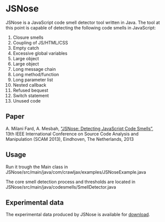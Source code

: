 JSNose
======

JSNose is a JavaScript code smell detector tool written in Java. The tool at this point is capable of detecting the following code smells in JavaScript:

1. Closure smells
2. Coupling of JS/HTML/CSS
3. Empty catch
4. Excessive global variables
5. Large object
6. Large object
7. Long message chain
8. Long method/function
9. Long parameter list
10. Nested callback
11. Refused bequest
12. Switch statement
13. Unused code

Paper
-----
A. Milani Fard, A. Mesbah, ["JSNose: Detecting JavaScript Code Smells”](http://www.ece.ubc.ca/~aminmf/SCAM2013.pdf), 13th IEEE International Conference on Source Code Analysis and Manipulation (SCAM 2013), Eindhoven, The Netherlands, 2013

Usage
-----------------

Run it trough the Main class in JSNose/src/main/java/com/crawljax/examples/JSNoseExample.java

The core smell detection process and thresholds are located in JSNose/src/main/java/codesmells/SmellDetector.java


Experimental data
-----------------
The experimental data produced by JSNose is available for [download](http://www.ece.ubc.ca/~aminmf/jsnose_results.zip).
